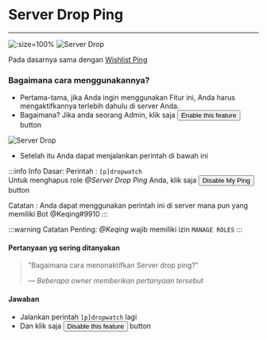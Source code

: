 # Server Drop Ping
----

![](/img/features/dropwatch.png ':size=100%')
![Server Drop](/img/features/drop.png ':size=100%')

Pada dasarnya sama dengan [Wishlist Ping](./wishlist-notifier)

### Bagaimana cara menggunakannya?

- Pertama-tama, jika Anda ingin menggunakan Fitur ini, Anda harus mengaktifkannya terlebih dahulu di server Anda.
- Bagaimana? Jika anda seorang Admin, klik saja <button class="btn btn-success">Enable this feature</button> button

![Server Drop](/img/features/drop2.png ':size=100%')

- Setelah itu Anda dapat menjalankan perintah di bawah ini

:::info Info Dasar:
Perintah : `[p]dropwatch` <br />
Untuk menghapus role *@Server Drop Ping* Anda, klik saja <button class="btn btn-danger">Disable My Ping</button> button

Catatan : Anda dapat menggunakan perintah ini di server mana pun yang memiliki Bot @Keqing#9910
:::

:::warning Catatan Penting:
*@Keqing* wajib memiliki izin <code>MANAGE ROLES</code>
:::


#### Pertanyaan yg sering ditanyakan
> "Bagaimana cara menonaktifkan Server drop ping?"
>
> — *Beberapa owner memberikan pertanyaan tersebut*

#### Jawaban
- Jalankan perintah `[p]dropwatch` lagi
- Dan klik saja <button class="btn btn-danger">Disable this feature</button> button
